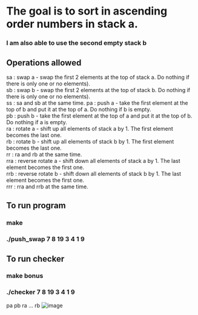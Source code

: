 # The goal is to sort in ascending order numbers in stack a.
### I am also able to use the second empty stack b

## Operations allowed

sa : swap a - swap the first 2 elements at the top of stack a. Do nothing if there
is only one or no elements). \
sb : swap b - swap the first 2 elements at the top of stack b. Do nothing if there
is only one or no elements). \
ss : sa and sb at the same time.
pa : push a - take the first element at the top of b and put it at the top of a. Do
nothing if b is empty. \
pb : push b - take the first element at the top of a and put it at the top of b. Do
nothing if a is empty. \
ra : rotate a - shift up all elements of stack a by 1. The first element becomes
the last one. \
rb : rotate b - shift up all elements of stack b by 1. The first element becomes
the last one. \
rr : ra and rb at the same time. \
rra : reverse rotate a - shift down all elements of stack a by 1. The last element
becomes the first one. \
rrb : reverse rotate b - shift down all elements of stack b by 1. The last element
becomes the first one. \
rrr : rra and rrb at the same time.

## To run program

### make
### ./push_swap 7 8 19 3 4 1 9

## To run checker

### make bonus
### ./checker 7 8 19 3 4 1 9
pa
pb
ra
...
rb
![image](https://user-images.githubusercontent.com/73408532/152304469-d24783dc-3e57-4c90-ac09-8b3f227b47ad.png)

